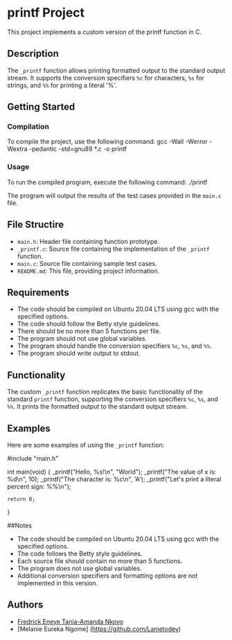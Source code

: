 # printf Project

This project implements a custom version of the printf function in C.

## Description

The `_printf` function allows printing formatted output to the standard output stream. It supports the conversion specifiers `%c` for characters, `%s` for strings, and `%%` for printing a literal '%'.

## Getting Started

### Compilation

To compile the project, use the following command:
gcc -Wall -Werror -Wextra -pedantic -std=gnu89 *.c -o printf


### Usage

To run the compiled program, execute the following command:
./printf


The program will output the results of the test cases provided in the `main.c` file.

## File Structire

- `main.h`: Header file containing function prototype.
- `_printf.c`: Source file containing the implementation of the `_printf` function.
- `main.c`: Source file containing sample test cases.
- `README.md`: This file, providing project information.

## Requirements

- The code should be compiled on Ubuntu 20.04 LTS using gcc with the specified options.
- The code should follow the Betty style guidelines.
- There should be no more than 5 functions per file.
- The program should not use global variables.
- The program should handle the conversion specifiers `%c`, `%s`, and `%%`.
- The program should write output to stdout.

## Functionality

The custom `_printf` function replicates the basic functionality of the standard `printf` function, supporting the conversion specifiers `%c`, `%s`, and `%%`. It prints the formatted output to the standard output stream.


## Examples

Here are some examples of using the `_printf` function:

#include "main.h"

int main(void)
{
    _printf("Hello, %s!\n", "World");
    _printf("The value of x is: %d\n", 10);
    _printf("The character is: %c\n", 'A');
    _printf("Let's print a literal percent sign: %%\n");

    return 0;
}


##Notes
- The code should be compiled on Ubuntu 20.04 LTS using gcc with the specified options.
- The code follows the Betty style guidelines.
- Each source file should contain no more than 5 functions.
- The program does not use global variables.
- Additional conversion specifiers and formatting options are not implemented in this version.

## Authors

- [Fredrick Eneye Tania-Amanda Nkoyo](https://github.com/crystal4000)
- [Melanie Eureka Ngome] (https://github.com/Lanietodev)
